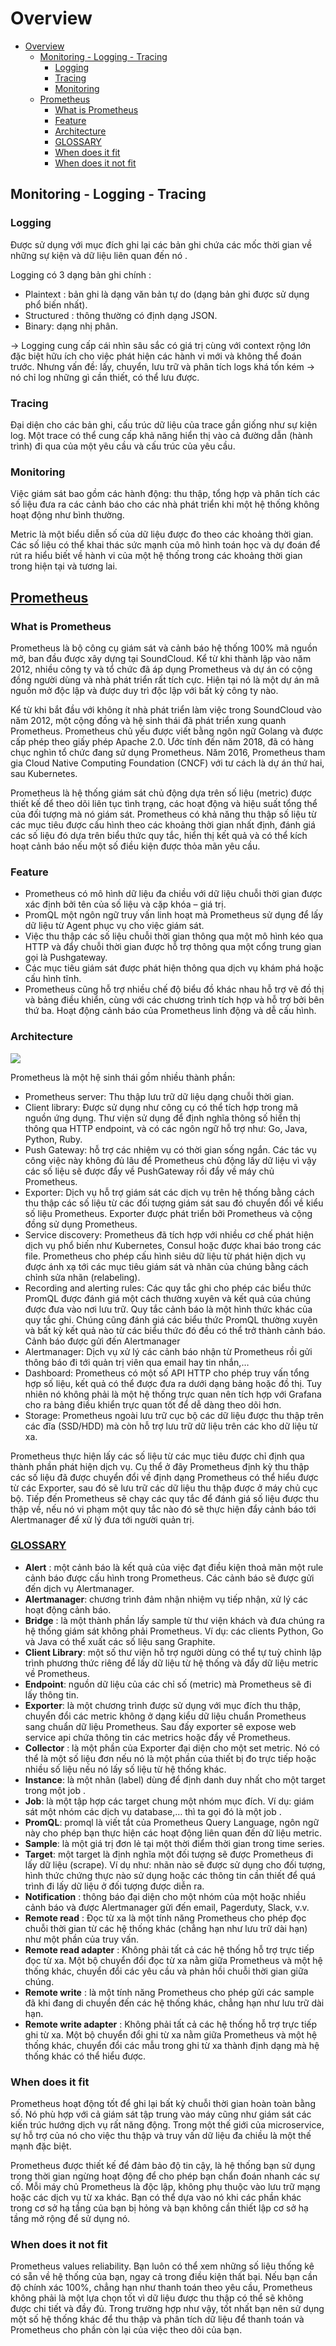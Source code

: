 # Overview
<!-- TOC -->

- [Overview](#overview)
  - [Monitoring - Logging - Tracing](#monitoring---logging---tracing)
    - [Logging](#logging)
    - [Tracing](#tracing)
    - [Monitoring](#monitoring)
  - [Prometheus](#prometheus)
    - [What is Prometheus](#what-is-prometheus)
    - [Feature](#feature)
    - [Architecture](#architecture)
    - [GLOSSARY](#glossary)
    - [When does it fit](#when-does-it-fit)
    - [When does it not fit](#when-does-it-not-fit)

<!-- /TOC -->

## Monitoring - Logging - Tracing

### Logging

Được sử dụng với mục đích ghi lại các  bản ghi chứa các mốc thời gian về những sự kiện và dữ liệu liên quan đến nó .

Logging có 3 dạng bản ghi chính :

- Plaintext : bản ghi là dạng văn bản tự do  (dạng bản ghi được sử dụng phổ biến nhất).
- Structured : thông thường có định dạng JSON.
- Binary: dạng nhị phân.

-> Logging cung cấp cái nhìn sâu sắc có giá trị cùng với context rộng lớn đặc biệt hữu ích cho việc phát hiện các hành vi mới và không thể đoán trước. Nhưng vấn đề: lấy, chuyển, lưu trữ và phân tích logs khá tốn kém -> nó chỉ log những gì cần thiết, có thể lưu được.

### Tracing

Đại diện cho các bản ghi, cấu trúc dữ liệu của trace gần giống như sự kiện log. Một trace có thể cung cấp khả năng hiển thị vào cả đường dẫn (hành trình) đi qua của một yêu cầu và cấu trúc của yêu cầu.

### Monitoring

Việc giám sát bao gồm các hành động: thu thập, tổng hợp và phân tích các số liệu đưa ra các cảnh báo cho các nhà phát triển khi một hệ thống không hoạt động như bình thường.
 
Metric là một biểu diễn số của dữ liệu được đo theo các khoảng thời gian. Các số liệu có thể khai thác sức mạnh của mô hình toán học và dự đoán để rút ra hiểu biết về hành vi của một hệ thống trong các khoảng thời gian trong hiện tại và tương lai.

## [Prometheus](https://prometheus.io/docs/introduction/overview/)

### What is Prometheus

Prometheus là bộ công cụ giám sát và cảnh báo hệ thống 100% mã nguồn mở, ban đầu được xây dựng tại SoundCloud. Kể từ khi thành lập vào năm 2012, nhiều công ty và tổ chức đã áp dụng Prometheus và dự án có cộng đồng người dùng và nhà phát triển rất tích cực. Hiện tại nó là một dự án mã nguồn mở độc lập và được duy trì độc lập với bất kỳ công ty nào.

Kể từ khi bắt đầu với không ít nhà phát triển làm việc trong SoundCloud vào năm 2012, một cộng đồng và hệ sinh thái đã phát triển xung quanh Prometheus. Prometheus chủ yếu được viết bằng ngôn ngữ Golang và được cấp phép theo giấy phép Apache 2.0. Ước tính đến năm 2018, đã có hàng chục nghìn tổ chức đang sử dụng Prometheus. Năm 2016, Prometheus tham gia Cloud Native Computing Foundation (CNCF) với tư cách là dự án thứ hai, sau Kubernetes.

Prometheus là hệ thống giám sát chủ động dựa trên số liệu (metric) được thiết kế để theo dõi liên tục tình trạng, các hoạt động và hiệu suất tổng thể của đối tượng mà nó giám sát. Prometheus có khả năng thu thập số liệu từ các mục tiêu được cấu hình theo các khoảng thời gian nhất định, đánh giá các số liệu đó dựa trên biểu thức quy tắc, hiển thị kết quả và có thể kích hoạt cảnh báo nếu một số điều kiện được thỏa mãn yêu cầu.

### Feature

- Prometheus có mô hình dữ liệu đa chiều với dữ liệu chuỗi thời gian được xác định bởi tên của số liệu và cặp khóa – giá trị.
- PromQL một ngôn ngữ truy vấn linh hoạt mà Prometheus sử dụng để lấy dữ liệu từ Agent phục vụ cho việc giám sát.
- Việc thu thập các số liệu chuỗi thời gian thông qua một mô hình kéo qua HTTP và đẩy chuỗi thời gian được hỗ trợ thông qua một cổng trung gian gọi là Pushgateway.
- Các mục tiêu giám sát được phát hiện thông qua dịch vụ khám phá hoặc cấu hình tĩnh.
- Prometheus cũng hỗ trợ nhiều chế độ biểu đồ khác nhau hỗ trợ vẽ đồ thị và bảng điều khiển, cùng với các chương trình tích hợp và hỗ trợ bởi bên thứ ba. Hoạt động cảnh báo của Prometheus linh động và dễ cấu hình.

### Architecture

![ ](https://prometheus.io/assets/architecture.png)

Prometheus là một hệ sinh thái gồm nhiều thành phần:

- Prometheus server: Thu thập lưu trữ dữ liệu dạng chuỗi thời gian.
- Client library: Được sử dụng như công cụ có thể tích hợp trong mã nguồn ứng dụng. Thư viện sử dụng để định nghĩa thông số hiển thị thông qua HTTP endpoint, và có các ngôn ngữ hỗ trợ như: Go, Java, Python, Ruby.
- Push Gateway: hỗ trợ các nhiệm vụ có thời gian sống ngắn. Các tác vụ công việc này không đủ lâu để Prometheus chủ động lấy dữ liệu vì vậy các số liệu sẽ được đẩy về PushGateway rồi đẩy về máy chủ Prometheus.
- Exporter: Dịch vụ hỗ trợ giám sát các dịch vụ trên hệ thống bằng cách thu thập các số liệu từ các đối tượng giám sát sau đó chuyển đổi về kiểu số liệu Prometheus. Exporter được phát triển bởi Prometheus và cộng đồng sử dụng Prometheus.
- Service discovery: Prometheus đã tích hợp với nhiều cơ chế phát hiện dịch vụ phổ biến như Kubernetes, Consul hoặc được khai báo trong các file. Prometheus cho phép cấu hình siêu dữ liệu từ phát hiện dịch vụ được ánh xạ tới các mục tiêu giám sát và nhãn của chúng bằng cách chỉnh sửa nhãn (relabeling).
- Recording and alerting rules: Các quy tắc ghi cho phép các biểu thức PromQL được đánh giá một cách thường xuyên và kết quả của chúng được đưa vào nơi lưu trữ. Quy tắc cảnh báo là một hình thức khác của quy tắc ghi. Chúng cũng đánh giá các biểu thức PromQL thường xuyên và bất kỳ kết quả nào từ các biểu thức đó đều có thể trở thành cảnh báo. Cảnh báo được gửi đến Alertmanager
- Alertmanager: Dịch vụ xử lý các cảnh báo nhận từ Prometheus rồi gửi thông báo đi tới quản trị viên qua email hay tin nhắn,…
- Dashboard: Prometheus có một số API HTTP cho phép truy vấn tổng hợp số liệu, kết quả có thể được đưa ra dưới dạng bảng hoặc đồ thị. Tuy nhiên nó không phải là một hệ thống trực quan nên tích hợp với Grafana cho ra bảng điều khiển trực quan tốt để dễ dàng theo dõi hơn.
- Storage: Prometheus ngoài lưu trữ cục bộ các dữ liệu được thu thập trên các đĩa (SSD/HDD) mà còn hỗ trợ lưu trữ dữ liệu trên các kho dữ liệu từ xa.

Prometheus thực hiện lấy các số liệu từ các mục tiêu được chỉ định qua thành phần phát hiện dịch vụ. Cụ thể ở đây Prometheus định kỳ thu thập các số liệu đã được chuyển đổi về định dạng Prometheus có thể hiểu được từ các Exporter, sau đó sẽ lưu trữ các dữ liệu thu thập được ở máy chủ cục bộ. Tiếp đến Prometheus sẽ chạy các quy tắc để đánh giá số liệu được thu thập về, nếu nó vi phạm một quy tắc nào đó sẽ thực hiện đẩy cảnh báo tới Alertmanager để xử lý đưa tới người quản trị.

### [GLOSSARY](https://prometheus.io/docs/introduction/glossary/)

- **Alert** : một cảnh báo là kết quả của việc đạt điều kiện thoả mãn một rule cảnh báo được cấu hình trong Prometheus. Các cảnh báo sẽ được gửi đến dịch vụ Alertmanager.
- **Alertmanager**: chương trình đảm nhận nhiệm vụ tiếp nhận, xử lý các hoạt động cảnh báo.
- **Bridge** : là một thành phần lấy sample từ thư viện khách và đưa chúng ra hệ thống giám sát không phải Prometheus. Ví dụ: các clients Python, Go và Java có thể xuất các số liệu sang Graphite.
- **Client Library**: một số thư viện hỗ trợ người dùng có thể tự tuỳ chỉnh lập trình phương thức riêng để lấy dữ liệu từ hệ thống và đẩy dữ liệu metric về Prometheus.
- **Endpoint**: nguồn dữ liệu của các chỉ số (metric) mà Prometheus sẽ đi lấy thông tin.
- **Exporter**:  là một chương trình được sử dụng với mục đích thu thập, chuyển đổi các metric không ở dạng kiểu dữ liệu chuẩn Prometheus sang chuẩn dữ liệu Prometheus. Sau đấy exporter sẽ expose web service api chứa thông tin các metrics hoặc đẩy về Prometheus.
- **Collector** : là một phần của Exporter đại diện cho một set metric. Nó có thể là một số liệu đơn nếu nó là một phần của thiết bị đo trực tiếp hoặc nhiều số liệu nếu nó lấy số liệu từ hệ thống khác.
- **Instance**: là một nhãn (label) dùng để định danh duy nhất cho một target trong một job .
- **Job**: là một tập hợp các target chung một nhóm mục đích. Ví dụ: giám sát một nhóm các dịch vụ database,… thì ta gọi đó là một job .
- **PromQL**: promql là viết tắt của Prometheus Query Language, ngôn ngữ này cho phép bạn thực hiện các hoạt động liên quan đến dữ liệu metric.
- **Sample**: là một giá trị đơn lẻ tại một thời điểm thời gian trong time series.
- **Target**: một target là định nghĩa một đối tượng sẽ được Prometheus đi lấy dữ liệu (scrape). Ví dụ như: nhãn nào sẽ được sử dụng cho đối tượng, hình thức chứng thực nào sử dụng hoặc các thông tin cần thiết để quá trình đi lấy dữ liệu ở đối tượng được diễn ra.
- **Notification** : thông báo đại diện cho một nhóm  của một hoặc nhiều cảnh báo và được Alertmanager gửi đến email, Pagerduty, Slack, v.v.
- **Remote read** : Đọc từ xa là một tính năng Prometheus cho phép đọc chuỗi thời gian từ các hệ thống khác (chẳng hạn như lưu trữ dài hạn) như một phần của truy vấn.
- **Remote read adapter** : Không phải tất cả các hệ thống hỗ trợ trực tiếp đọc từ xa. Một bộ chuyển đổi đọc từ xa nằm giữa Prometheus và một hệ thống khác, chuyển đổi các yêu cầu và phản hồi chuỗi thời gian giữa chúng.
- **Remote write** : là một tính năng Prometheus cho phép gửi các sample đã   khi đang di chuyển đến các hệ thống khác, chẳng hạn như lưu trữ dài hạn.
- **Remote write adapter** : Không phải tất cả các hệ thống hỗ trợ trực tiếp ghi từ xa. Một bộ chuyển đổi ghi từ xa nằm giữa Prometheus và một hệ thống khác, chuyển đổi các mẫu trong ghi từ xa thành định dạng mà hệ thống khác có thể hiểu được.

### When does it fit

Prometheus hoạt động tốt để ghi lại bất kỳ chuỗi thời gian hoàn toàn bằng số. Nó phù hợp với cả giám sát tập trung vào máy cũng như giám sát các kiến trúc hướng dịch vụ rất năng động. Trong một thế giới của microservice, sự hỗ trợ của nó cho việc thu thập và truy vấn dữ liệu đa chiều là một thế mạnh đặc biệt.

Prometheus được thiết kế để đảm bảo độ tin cậy, là hệ thống bạn sử dụng trong thời gian ngừng hoạt động để cho phép bạn chẩn đoán nhanh các sự cố. Mỗi máy chủ Prometheus là độc lập, không phụ thuộc vào lưu trữ mạng hoặc các dịch vụ từ xa khác. Bạn có thể dựa vào nó khi các phần khác trong cơ sở hạ tầng của bạn bị hỏng và bạn không cần thiết lập cơ sở hạ tầng mở rộng để sử dụng nó.

### When does it not fit

Prometheus values reliability. Bạn luôn có thể xem những số liệu thống kê có sẵn về hệ thống của bạn, ngay cả trong điều kiện thất bại. Nếu bạn cần độ chính xác 100%, chẳng hạn như thanh toán theo yêu cầu, Prometheus không phải là một lựa chọn tốt vì dữ liệu được thu thập có thể sẽ không được chi tiết và đầy đủ. Trong trường hợp như vậy, tốt nhất bạn nên sử dụng một số hệ thống khác để thu thập và phân tích dữ liệu để thanh toán và Prometheus cho phần còn lại của việc theo dõi của bạn.

